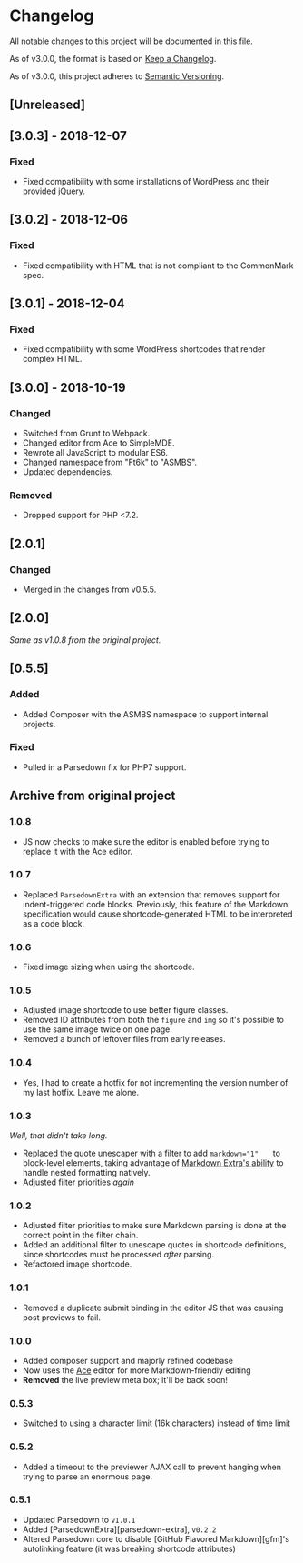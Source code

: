# Changelog

All notable changes to this project will be documented in this file.

As of v3.0.0, the format is based on [Keep a Changelog](https://keepachangelog.com/en/1.0.0/).

As of v3.0.0, this project adheres to [Semantic Versioning](https://semver.org/spec/v2.0.0.html).



## [Unreleased]



## [3.0.3] - 2018-12-07

### Fixed

- Fixed compatibility with some installations of WordPress and their provided jQuery.



## [3.0.2] - 2018-12-06

### Fixed

- Fixed compatibility with HTML that is not compliant to the CommonMark spec.



## [3.0.1] - 2018-12-04

### Fixed

- Fixed compatibility with some WordPress shortcodes that render complex HTML.



## [3.0.0] - 2018-10-19

### Changed

- Switched from Grunt to Webpack.
- Changed editor from Ace to SimpleMDE.
- Rewrote all JavaScript to modular ES6.
- Changed namespace from "Ft6k" to "ASMBS".
- Updated dependencies.

### Removed

- Dropped support for PHP <7.2.



## [2.0.1]

### Changed

- Merged in the changes from v0.5.5.



## [2.0.0]

*Same as v1.0.8 from the original project.*



## [0.5.5]

### Added

- Added Composer with the ASMBS namespace to support internal projects.

### Fixed

- Pulled in a Parsedown fix for PHP7 support.





## Archive from original project

### 1.0.8

* JS now checks to make sure the editor is enabled before trying to replace it with the Ace editor.

### 1.0.7
* Replaced `ParsedownExtra` with an extension that removes support for indent-triggered code blocks. Previously, this feature of the Markdown specification would cause shortcode-generated HTML to be interpreted as a code block.

### 1.0.6
* Fixed image sizing when using the shortcode.

### 1.0.5
* Adjusted image shortcode to use better figure classes.
* Removed ID attributes from both the `figure` and `img` so it's possible to use the same image twice on one page.
* Removed a bunch of leftover files from early releases.

### 1.0.4
* Yes, I had to create a hotfix for not incrementing the version number of my last hotfix. Leave me alone.

### 1.0.3
_Well, that didn't take long._

* Replaced the quote unescaper with a filter to add `markdown="1"	` to block-level elements, taking advantage of [Markdown Extra's ability](https://michelf.ca/projects/php-markdown/extra/#markdown-attr) to handle nested formatting natively.
* Adjusted filter priorities _again_

### 1.0.2
* Adjusted filter priorities to make sure Markdown parsing is done at the correct point in the filter chain.
* Added an additional filter to unescape quotes in shortcode definitions, since shortcodes must be processed _after_ parsing. 
* Refactored image shortcode.

### 1.0.1
* Removed a duplicate submit binding in the editor JS that was causing post previews to fail.

### 1.0.0
* Added composer support and majorly refined codebase
* Now uses the [Ace](https://ace.c9.io/#nav=about) editor for more Markdown-friendly editing
* **Removed** the live preview meta box; it'll be back soon!

### 0.5.3

* Switched to using a character limit (16k characters) instead of time limit

### 0.5.2

* Added a timeout to the previewer AJAX call to prevent hanging when trying to parse an enormous page.

### 0.5.1

* Updated Parsedown to `v1.0.1`
* Added [ParsedownExtra][parsedown-extra], `v0.2.2`
* Altered Parsedown core to disable [GitHub Flavored Markdown][gfm]'s autolinking feature (it was breaking shortcode attributes)

